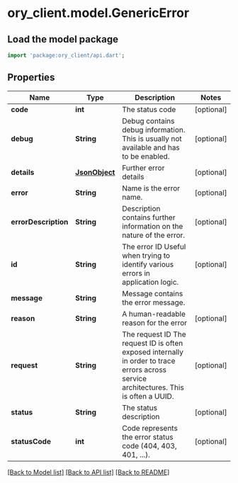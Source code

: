# ory_client.model.GenericError

## Load the model package
```dart
import 'package:ory_client/api.dart';
```

## Properties
Name | Type | Description | Notes
------------ | ------------- | ------------- | -------------
**code** | **int** | The status code | [optional] 
**debug** | **String** | Debug contains debug information. This is usually not available and has to be enabled. | [optional] 
**details** | [**JsonObject**](.md) | Further error details | [optional] 
**error** | **String** | Name is the error name. | [optional] 
**errorDescription** | **String** | Description contains further information on the nature of the error. | [optional] 
**id** | **String** | The error ID  Useful when trying to identify various errors in application logic. | [optional] 
**message** | **String** | Message contains the error message. | 
**reason** | **String** | A human-readable reason for the error | [optional] 
**request** | **String** | The request ID  The request ID is often exposed internally in order to trace errors across service architectures. This is often a UUID. | [optional] 
**status** | **String** | The status description | [optional] 
**statusCode** | **int** | Code represents the error status code (404, 403, 401, ...). | [optional] 

[[Back to Model list]](../README.md#documentation-for-models) [[Back to API list]](../README.md#documentation-for-api-endpoints) [[Back to README]](../README.md)


